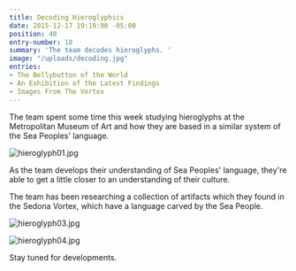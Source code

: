 ```yaml
---
title: Decoding Hieroglyphics
date: 2015-12-17 19:19:00 -05:00
position: 40
entry-number: 18
summary: 'The team decodes hieroglyphs. '
image: "/uploads/decoding.jpg"
entries:
- The Bellybutton of the World
- An Exhibition of the Latest Findings
- Images From The Vortex
---
```


The team spent some time this week studying hieroglyphs at the Metropolitan Museum of Art and how they are based in a similar system of the Sea Peoples' language.

![hieroglyph01.jpg](/uploads/hieroglyph01.jpg)

As the team develops their understanding of Sea Peoples' language, they're able to get a little closer to an understanding of their culture.

The team has been researching a collection of artifacts which they found in the Sedona Vortex, which have a language carved by the Sea People.

![hieroglyph03.jpg](/uploads/hieroglyph03.jpg)

![hieroglyph04.jpg](/uploads/hieroglyph04.jpg)

Stay tuned for developments.